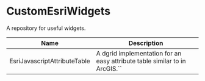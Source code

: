 CustomEsriWidgets
=================

A repository for useful widgets. 

Name | Description
-----|------------
EsriJavascriptAttributeTable | A dgrid implementation for an easy attribute table similar to in ArcGIS.``
